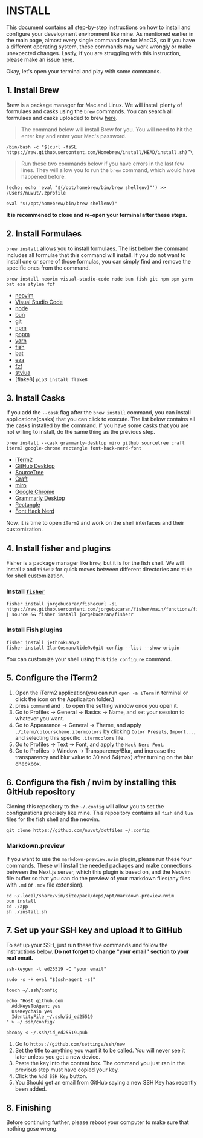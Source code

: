 # INSTALL

This document contains all step-by-step instructions on how to install and configure your development environment like mine. As mentioned earlier in the main page, almost every single command are for MacOS, so if you have a different operating system, these commands may work wrongly or make unexpected changes. Lastly, if you are struggling with this instruction, please make an issue [here](https://github.com/nuvut/dotfiles/issues/new/).

Okay, let's open your terminal and play with some commands.

## 1. Install Brew

Brew is a package manager for Mac and Linux. We will install plenty of formulaes and casks using the `brew` commands. You can search all formulaes and casks uploaded to brew [here](https://brew.sh/).

> The command below will install Brew for you. You will need to hit the enter key and enter your Mac's password.

```
/bin/bash -c "$(curl -fsSL https://raw.githubusercontent.com/Homebrew/install/HEAD/install.sh)”\
```

> Run these two commands below if you have errors in the last few lines. They will allow you to run the `brew` command, which would have happened before.

```
(echo; echo 'eval "$(/opt/homebrew/bin/brew shellenv)"') >> /Users/nuvut/.zprofile

eval "$(/opt/homebrew/bin/brew shellenv)"
```

**It is recommened to close and re-open your terminal after these steps.**

## 2. Install Formulaes

`brew install` allows you to install formulaes. The list below the command includes all formulae that this command will install. If you do not want to install one or some of those formulas, you can simply find and remove the specific ones from the command.

```
brew install neovim visual-studio-code node bun fish git npm ppm yarn bat eza stylua fzf
```

- [neovim](https://neovim.io/)
- [Visual Studio Code](https://code.visualstudio.com)
- [node](https://nodejs.org/en/)
- [bun](https://bun.sh/)
- [git](https://git-scm.com/)
- [npm](https://www.npmjs.com/)
- [pnpm](https://pnpm.io/)
- [yarn](https://yarnpkg.com/)
- [fish](https://fishshell.com/)
- [bat](https://github.com/sharkdp/bat/)
- [eza](https://eza.rocks/)
- [fzf](https://github.com/junegunn/fzf/)
- [stylua](https://github.com/JohnnyMorganz/StyLua/)
- [flake8]
  `pip3 install flake8`

## 3. Install Casks

If you add the `--cask` flag after the `brew install` command, you can install applications(casks) that you can click to execute. The list below contains all the casks installed by the command. If you have some casks that you are not willing to install, do the same thing as the previous step.

```
brew install --cask grammarly-desktop miro github sourcetree craft iterm2 google-chrome rectangle font-hack-nerd-font
```

- [iTerm2](https://iterm2.com/)
- [GitHub Desktop](https://github.com/apps/desktop/)
- [SourceTree](https://www.sourcetreeapp.com/)
- [Craft](https://www.craft.do/)
- [miro](https://miro.com/)
- [Google Chrome](https://www.google.com/chrome/)
- [Grammarly Desktop](https://www.grammarly.com/desktop/)
- [Rectangle](https://rectangleapp.com/)
- [Font Hack Nerd](https://github.com/ryanoasis/nerd-fonts/tree/master/patched-fonts/Hack/)

Now, it is time to open `iTerm2` and work on the shell interfaces and their customization.

## 4. Install fisher and plugins

Fisher is a package manager like `brew`, but it is for the fish shell. We will install `z` and `tide`: `z` for quick moves between different directories and `tide` for shell customization.

### Install [`fisher`](https://github.com/jorgebucaran/fisher/)

```
fisher install jorgebucaran/fishecurl -sL https://raw.githubusercontent.com/jorgebucaran/fisher/main/functions/fisher.fish | source && fisher install jorgebucaran/fisherr
```

### Install Fish plugins

```
fisher install jethrokuan/z
fisher install IlanCosman/tide@v6git config --list --show-origin
```

You can customize your shell using this `tide configure` command.

## 5. Configure the iTerm2

1. Open the iTerm2 application(you can run `open -a iTerm` in terminal or click the icon on the Applicaiton folder.)
2. press `command` and `,` to open the setting window once you open it.
3. Go to Profiles -> General -> Basics -> Name, and set your session to whatever you want.
4. Go to Appearance -> General -> Theme, and apply `./iterm/colourscheme.itermcolors` by clicking `Color Presets`, `Import...`, and selecting this specific `.itermcolors` file.
5. Go to Profiles -> Text -> Font, and apply the `Hack Nerd Font`.
6. Go to Profiles -> Window -> Transparency/Blur, and increase the transparency and blur value to 30 and 64(max) after turning on the blur checkbox.

## 6. Configure the fish / nvim by installing this GitHub repository

Cloning this repository to the `~/.config` will allow you to set the configurations precisely like mine. This repository contains all `fish` and `lua` files for the fish shell and the neovim.

```
git clone https://github.com/nuvut/dotfiles ~/.config
```

### Markdown.preview

If you want to use the `markdown-preview.nvim` plugin, please run these four commands. These will install the needed packages and make connections between the Next.js server, which this plugin is based on, and the Neovim file buffer so that you can do the preview of your markdown files(any files with `.md` or `.mdx` file extension).

```
cd ~/.local/share/vim/site/pack/deps/opt/markdown-preview.nvim
bun install
cd ./app
sh ./install.sh
```

## 7. Set up your SSH key and upload it to GitHub

To set up your SSH, just run these five commands and follow the instructions below. **Do not forget to change "your email" section to your real email.**

```
ssh-keygen -t ed25519 -C "your email"

sudo -s -H eval "$(ssh-agent -s)"

touch ~/.ssh/config

echo "Host github.com
  AddKeysToAgent yes
  UseKeychain yes
  IdentityFile ~/.ssh/id_ed25519
" > ~/.ssh/config/

pbcopy < ~/.ssh/id_ed25519.pub
```

1. Go to `https://github.com/settings/ssh/new`
2. Set the title to anything you want it to be called. You will never see it later unless you get a new device.
3. Paste the key into the content box. The command you just ran in the previous step must have copied your key.
4. Click the `Add SSH Key` button.
5. You Should get an email from GitHub saying a new SSH Key has recently been added.

## 8. Finishing

Before continuing further, please reboot your computer to make sure that nothing gose wrong.
